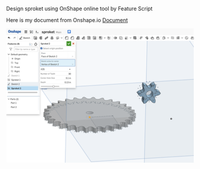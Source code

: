 Design sproket using OnShape online tool by Feature Script

Here is my document from Onshape.io
[Document](https://cad.onshape.com/documents/5de8c1d4aaaa7679e650c0e3/w/e775e409240ddd70aad42b4a/e/46e28fe1c57f4ec2b0b9253f)

![Sproket](https://github.com/movingfinger/hardware-piscine/blob/master/FS_image.png)
